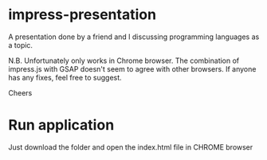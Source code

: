 # impress-presentation

A presentation done by a friend and I discussing programming languages as a topic.

N.B. Unfortunately only works in Chrome browser. The combination of impress.js with GSAP doesn't seem to agree with other browsers. If anyone has any fixes, feel free to suggest.

Cheers

# Run application

Just download the folder and open the index.html file in CHROME browser
